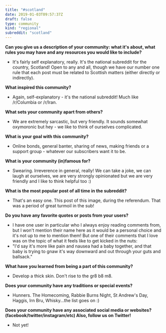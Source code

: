 ```yaml
---
title: "#scotland"
date: 2019-01-03T09:57:37Z
draft: false
type: community
kind: "regional"
subreddit: "scotland"
---
```


**Can you give us a description of your community: what it's about, what rules you may have and any resources you would like to include?**

* It's fairly self explanatory, really. It's the national subreddit for the country, Scotland! Open to any and all, though we have our number one rule that each post must be related to Scottish matters (either directly or indirectly).

**What inspired this community?**

* Again, self-explanatory - it's the national subreddit! Much like /r/Columbia or /r/Iran.

**What sets your community apart from others?**

* We are extremely sarcastic, but very friendly. It sounds somewhat oxymoronic but hey - we like to think of ourselves complicated.

**What is your goal with this community?**

* Online bonds, general banter, sharing of news, making friends or a support group - whatever our subscribers want it to be.

**What is your community (in)famous for?**

* Swearing. Irreverence in general, really! We can take a joke, we can laugh at ourselves, we are very strongly opinionated but we are very friendly and I like to think helpful too :)

**What is the most popular post of all time in the subreddit?**

* That's an easy one. This post of this image, during the referendum. That was a period of great turmoil in the sub!

**Do you have any favorite quotes or posts from your users?**

* I have one user in particular who I always enjoy reading comments from, but I won't mention their name here as it would be a personal choice and it's not up to me to mention them! But one of their comments that I love was on the topic of what it feels like to get kicked in the nuts:
* "I'd say it's more like pain and nausea had a baby together, and that baby is trying to gnaw it's way downward and out through your guts and ballsack."

**What have you learned from being a part of this community?**

* Develop a thick skin. Don't rise to the gr8 b8 m8.

**Does your community have any traditions or special events?**

* Hunners. The Homecoming, Rabbie Burns Night, St Andrew's Day, Haggis, Irn Bru, Whisky...the list goes on :)

**Does your community have any associated social media or websites? (facebook/twitter/instagram/etc) Also, follow us on Twitter!**

* Not yet!

